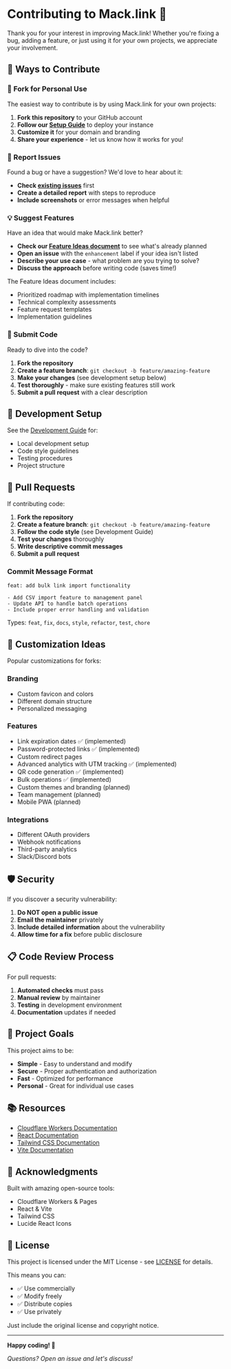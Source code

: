 # Contributing to Mack.link 🤝

Thank you for your interest in improving Mack.link! Whether you're fixing a bug, adding a feature, or just using it for your own projects, we appreciate your involvement.

## 🌟 Ways to Contribute

### 🍴 Fork for Personal Use
The easiest way to contribute is by using Mack.link for your own projects:

1. **Fork this repository** to your GitHub account
2. **Follow our [Setup Guide](./SETUP.md)** to deploy your instance
3. **Customize it** for your domain and branding
4. **Share your experience** - let us know how it works for you!

### 🐛 Report Issues
Found a bug or have a suggestion? We'd love to hear about it:

- **Check [existing issues](https://github.com/SpyicyDev/mack.link/issues)** first
- **Create a detailed report** with steps to reproduce
- **Include screenshots** or error messages when helpful

### 💡 Suggest Features
Have an idea that would make Mack.link better?

- **Check our [Feature Ideas document](./FEATURE_IDEAS.md)** to see what's already planned
- **Open an issue** with the `enhancement` label if your idea isn't listed
- **Describe your use case** - what problem are you trying to solve?
- **Discuss the approach** before writing code (saves time!)

The Feature Ideas document includes:
- Prioritized roadmap with implementation timelines
- Technical complexity assessments
- Feature request templates
- Implementation guidelines

### 🔧 Submit Code
Ready to dive into the code?

1. **Fork the repository**
2. **Create a feature branch**: `git checkout -b feature/amazing-feature`
3. **Make your changes** (see development setup below)
4. **Test thoroughly** - make sure existing features still work
5. **Submit a pull request** with a clear description

## 🔧 Development Setup

See the [Development Guide](./DEVELOPMENT.md) for:
- Local development setup
- Code style guidelines
- Testing procedures
- Project structure

## 📝 Pull Requests

If contributing code:

1. **Fork the repository**
2. **Create a feature branch**: `git checkout -b feature/amazing-feature`
3. **Follow the code style** (see Development Guide)
4. **Test your changes** thoroughly
5. **Write descriptive commit messages**
6. **Submit a pull request**

### Commit Message Format

```
feat: add bulk link import functionality

- Add CSV import feature to management panel
- Update API to handle batch operations
- Include proper error handling and validation
```

Types: `feat`, `fix`, `docs`, `style`, `refactor`, `test`, `chore`

## 🎨 Customization Ideas

Popular customizations for forks:

### Branding
- Custom favicon and colors
- Different domain structure
- Personalized messaging

### Features
- Link expiration dates ✅ (implemented)
- Password-protected links ✅ (implemented) 
- Custom redirect pages
- Advanced analytics with UTM tracking ✅ (implemented)
- QR code generation ✅ (implemented)
- Bulk operations ✅ (implemented)
- Custom themes and branding (planned)
- Team management (planned)
- Mobile PWA (planned)

### Integrations
- Different OAuth providers
- Webhook notifications  
- Third-party analytics
- Slack/Discord bots

## 🛡️ Security

If you discover a security vulnerability:

1. **Do NOT open a public issue**
2. **Email the maintainer** privately
3. **Include detailed information** about the vulnerability
4. **Allow time for a fix** before public disclosure

## 📋 Code Review Process

For pull requests:

1. **Automated checks** must pass
2. **Manual review** by maintainer
3. **Testing** in development environment
4. **Documentation** updates if needed

## 🎯 Project Goals

This project aims to be:
- **Simple** - Easy to understand and modify
- **Secure** - Proper authentication and authorization
- **Fast** - Optimized for performance
- **Personal** - Great for individual use cases

## 📚 Resources

- [Cloudflare Workers Documentation](https://developers.cloudflare.com/workers/)
- [React Documentation](https://reactjs.org/docs/)
- [Tailwind CSS Documentation](https://tailwindcss.com/docs)
- [Vite Documentation](https://vitejs.dev/guide/)

## 🙏 Acknowledgments

Built with amazing open-source tools:
- Cloudflare Workers & Pages
- React & Vite
- Tailwind CSS
- Lucide React Icons

## 📄 License

This project is licensed under the MIT License - see [LICENSE](../LICENSE) for details.

This means you can:
- ✅ Use commercially
- ✅ Modify freely
- ✅ Distribute copies
- ✅ Use privately

Just include the original license and copyright notice.

---

**Happy coding! 🚀**

*Questions? Open an issue and let's discuss!*